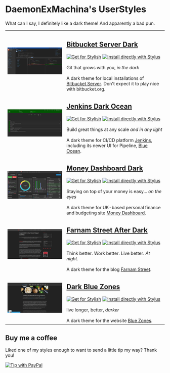 # DaemonExMachina's UserStyles

What can I say, I definitely like a dark theme! And apparently a bad pun.

| | |
| --- | --- |
| [<img src="bitbucket/screenshot.png" width="500px"></img>][Bitbucket Server Dark] | <h2>[Bitbucket Server Dark]</h2> [![Get for Stylish]][bb-theme-uso] [![Install directly with Stylus]][bb-theme-github]<br/><br/>Git that grows with you, *in the dark*<br/><br/>A dark theme for local installations of [Bitbucket Server]. Don't expect it to play nice with bitbucket.org. |
| [<img src="jenkins/screenshot.png" width="500px"></img>][Jenkins Dark Ocean] | <h2>[Jenkins Dark Ocean]</h2> [![Get for Stylish]][j-theme-uso] [![Install directly with Stylus]][j-theme-github]<br/><br/>Build great things at any scale *and in any light*<br/><br/>A dark theme for CI/CD platform [Jenkins], including its newer UI for Pipeline, [Blue Ocean]. |
| [<img src="money-dashboard/screenshot.png" width="500px"></img>][Money Dashboard Dark] | <h2>[Money Dashboard Dark]</h2> [![Get for Stylish]][md-theme-uso] [![Install directly with Stylus]][md-theme-github]<br/><br/>Staying on top of your money is easy... *on the eyes*<br/><br/>A dark theme for UK-based personal finance and budgeting site [Money Dashboard]. |
| [<img src="fs-blog/screenshot.png" width="500px"></img>][Farnam Street After Dark] | <h2>[Farnam Street After Dark]</h2> [![Get for Stylish]][fs-theme-uso] [![Install directly with Stylus]][fs-theme-github]<br/><br/>Think better. Work better. Live better. *At night.*<br/><br/>A dark theme for the blog [Farnam Street]. |
| [<img src="blue-zones/screenshot.png" width="500px"></img>][Dark Blue Zones] | <h2>[Dark Blue Zones]</h2> [![Get for Stylish]][bz-theme-uso] [![Install directly with Stylus]][bz-theme-github]<br/><br/>live longer, better, *darker*<br/><br/>A dark theme for the website [Blue Zones]. |

## Buy me a coffee

Liked one of my styles enough to want to send a little tip my way? Thank you!

[![Tip with PayPal]][PayPalMe]

[Bitbucket Server]: https://bitbucket.org/product/enterprise
[Bitbucket Server Dark]: https://github.com/DaemonExMachina/userstyles/blob/master/bitbucket/README.md
[bb-theme-github]: https://raw.githubusercontent.com/DaemonExMachina/userstyles/master/bitbucket/bitbucket-server-dark.user.css
[bb-theme-uso]: https://userstyles.org/styles/156691/bitbucket-server-dark

[Jenkins]: https://jenkins.io
[Blue Ocean]: https://jenkins.io/projects/blueocean/
[Jenkins Dark Ocean]: https://github.com/DaemonExMachina/userstyles/blob/master/jenkins/README.md
[j-theme-github]: https://raw.githubusercontent.com/DaemonExMachina/userstyles/master/jenkins/jenkins-dark-ocean.user.css
[j-theme-uso]: https://userstyles.org/styles/161405/jenkins-dark-ocean

[Money Dashboard]: https://moneydashboard.com
[Money Dashboard Dark]: https://github.com/DaemonExMachina/userstyles/blob/master/money-dashboard/README.md
[md-theme-github]: https://raw.githubusercontent.com/DaemonExMachina/userstyles/master/money-dashboard/money-dashboard-dark.user.css
[md-theme-uso]: https://userstyles.org/styles/172887/money-dashboard-dark

[Farnam Street]: https://fs.blog
[Farnam Street After Dark]: https://github.com/DaemonExMachina/userstyles/blob/master/fs-blog/README.md
[fs-theme-github]: https://raw.githubusercontent.com/DaemonExMachina/userstyles/master/fs-blog/fs-blog-dark.user.css
[fs-theme-uso]: https://userstyles.org/styles/180790/farnam-street-after-dark

[Blue Zones]: https://bluezones.com
[Dark Blue Zones]: https://github.com/DaemonExMachina/userstyles/blob/master/blue-zones/README.md
[bz-theme-github]: https://raw.githubusercontent.com/DaemonExMachina/userstyles/master/blue-zones/dark-blue-zones.user.css
[bz-theme-uso]: https://userstyles.org/styles/180789/dark-blue-zones

[Tip with PayPal]: https://www.paypalobjects.com/en_GB/i/btn/btn_donate_SM.gif
[PayPalMe]: https://paypal.me/AMShepherd
[Install directly with Stylus]: https://img.shields.io/badge/Install%20directly%20with-Stylus-238b8b.svg
[Get for Stylish]: https://img.shields.io/badge/Get%20for-Stylish-blue
